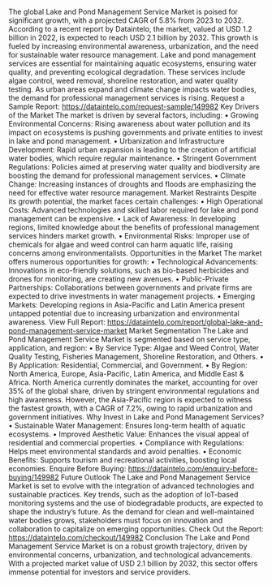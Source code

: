 The global Lake and Pond Management Service Market is poised for significant growth, with a projected CAGR of 5.8% from 2023 to 2032. According to a recent report by Dataintelo, the market, valued at USD 1.2 billion in 2022, is expected to reach USD 2.1 billion by 2032. This growth is fueled by increasing environmental awareness, urbanization, and the need for sustainable water resource management.
Lake and pond management services are essential for maintaining aquatic ecosystems, ensuring water quality, and preventing ecological degradation. These services include algae control, weed removal, shoreline restoration, and water quality testing. As urban areas expand and climate change impacts water bodies, the demand for professional management services is rising.
Request a Sample Report: https://dataintelo.com/request-sample/149982
Key Drivers of the Market
The market is driven by several factors, including:
•	Growing Environmental Concerns: Rising awareness about water pollution and its impact on ecosystems is pushing governments and private entities to invest in lake and pond management.
•	Urbanization and Infrastructure Development: Rapid urban expansion is leading to the creation of artificial water bodies, which require regular maintenance.
•	Stringent Government Regulations: Policies aimed at preserving water quality and biodiversity are boosting the demand for professional management services.
•	Climate Change: Increasing instances of droughts and floods are emphasizing the need for effective water resource management.
Market Restraints
Despite its growth potential, the market faces certain challenges:
•	High Operational Costs: Advanced technologies and skilled labor required for lake and pond management can be expensive.
•	Lack of Awareness: In developing regions, limited knowledge about the benefits of professional management services hinders market growth.
•	Environmental Risks: Improper use of chemicals for algae and weed control can harm aquatic life, raising concerns among environmentalists.
Opportunities in the Market
The market offers numerous opportunities for growth:
•	Technological Advancements: Innovations in eco-friendly solutions, such as bio-based herbicides and drones for monitoring, are creating new avenues.
•	Public-Private Partnerships: Collaborations between governments and private firms are expected to drive investments in water management projects.
•	Emerging Markets: Developing regions in Asia-Pacific and Latin America present untapped potential due to increasing urbanization and environmental awareness.
View Full Report: https://dataintelo.com/report/global-lake-and-pond-management-service-market
Market Segmentation
The Lake and Pond Management Service Market is segmented based on service type, application, and region:
•	By Service Type: Algae and Weed Control, Water Quality Testing, Fisheries Management, Shoreline Restoration, and Others.
•	By Application: Residential, Commercial, and Government.
•	By Region: North America, Europe, Asia-Pacific, Latin America, and Middle East & Africa.
North America currently dominates the market, accounting for over 35% of the global share, driven by stringent environmental regulations and high awareness. However, the Asia-Pacific region is expected to witness the fastest growth, with a CAGR of 7.2%, owing to rapid urbanization and government initiatives.
Why Invest in Lake and Pond Management Services?
•	Sustainable Water Management: Ensures long-term health of aquatic ecosystems.
•	Improved Aesthetic Value: Enhances the visual appeal of residential and commercial properties.
•	Compliance with Regulations: Helps meet environmental standards and avoid penalties.
•	Economic Benefits: Supports tourism and recreational activities, boosting local economies.
Enquire Before Buying: https://dataintelo.com/enquiry-before-buying/149982
Future Outlook
The Lake and Pond Management Service Market is set to evolve with the integration of advanced technologies and sustainable practices. Key trends, such as the adoption of IoT-based monitoring systems and the use of biodegradable products, are expected to shape the industry’s future.
As the demand for clean and well-maintained water bodies grows, stakeholders must focus on innovation and collaboration to capitalize on emerging opportunities.
Check Out the Report: https://dataintelo.com/checkout/149982
Conclusion
The Lake and Pond Management Service Market is on a robust growth trajectory, driven by environmental concerns, urbanization, and technological advancements. With a projected market value of USD 2.1 billion by 2032, this sector offers immense potential for investors and service providers.
